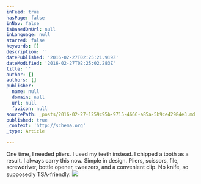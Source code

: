 ```yaml
---
inFeed: true
hasPage: false
inNav: false
isBasedOnUrl: null
inLanguage: null
starred: false
keywords: []
description: ''
datePublished: '2016-02-27T02:25:21.919Z'
dateModified: '2016-02-27T02:25:02.283Z'
title: ''
author: []
authors: []
publisher:
  name: null
  domain: null
  url: null
  favicon: null
sourcePath: _posts/2016-02-27-1259c95b-9715-4666-a85a-5b9ce42984e3.md
published: true
_context: 'http://schema.org'
_type: Article

---
```

One time, I needed pliers.  I used my teeth instead.  I chipped a tooth as a result.  I always carry this now.  Simple in design.  Pliers, scissors, file, screwdriver, bottle opener, tweezers, and a convenient clip.  No knife, so supposedly TSA-friendly.
![](https://the-grid-user-content.s3-us-west-2.amazonaws.com/16625908-2dce-4bff-9b39-eec27e4dc393.jpg)